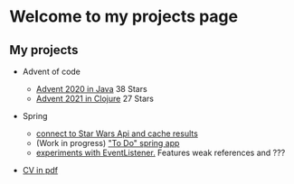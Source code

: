 # Welcome to my projects page

## My projects

- Advent of code
	- [Advent 2020 in Java](https://github.com/pikolinianita/Advent2020) 		38 Stars
	- [Advent 2021 in Clojure](https://github.com/pikolinianita/Adv.zozi) 		27 Stars

	 

- Spring

	- [connect to Star Wars Api and cache results](https://github.com/pikolinianita/SW_Test)
	- (Work in progress) ["To Do" spring app](https://github.com/pikolinianita/my-to-do)
	- [experiments with EventListener.](https://github.com/LukaszSobczakPortfolio/Event-Listener) Features weak references and ???


- [CV in pdf]()

